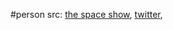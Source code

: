 #person 
src: [the space show](https://www.thespaceshow.com), [twitter](https://twitter.com/SpaceShow), 
